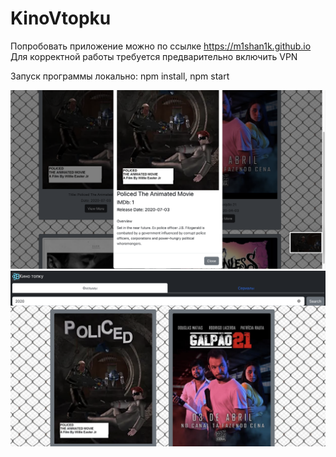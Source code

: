 # KinoVtopku
Попробовать приложение можно по ссылке https://m1shan1k.github.io
Для корректной работы требуется предварительно включить VPN

Запуск программы локально:
npm install,
npm start

![Image alt](https://github.com/M1shan1K/KinoVtopku/blob/main/Pictures%20of%20app/detailed%20information.png)
![Image alt](https://github.com/M1shan1K/KinoVtopku/blob/main/Pictures%20of%20app/main%20screen.png)
